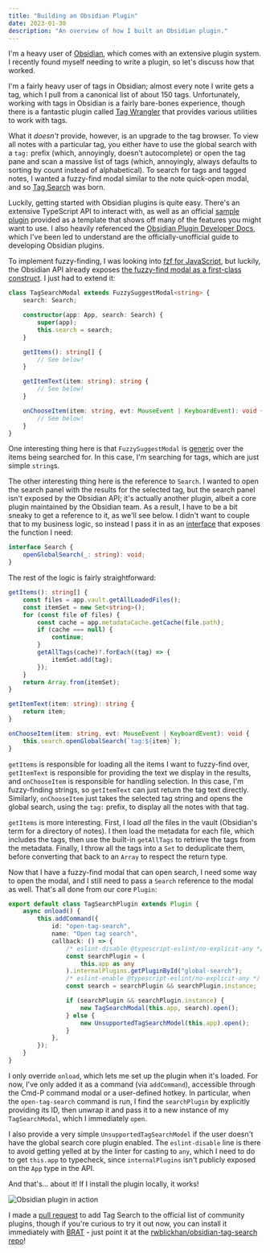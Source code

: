 ```yaml
---
title: "Building an Obsidian Plugin"
date: 2023-01-30
description: "An overview of how I built an Obsidian plugin."
---
```


I'm a heavy user of [Obsidian](https://obsidian.md), which comes with an extensive plugin system.
I recently found myself needing to write a plugin, so let's discuss how that worked.

I'm a fairly heavy user of tags in Obsidian; almost every note I write gets a tag, which I pull from a canonical list of about 150 tags.
Unfortunately, working with tags in Obsidian is a fairly bare-bones experience, though there is a fantastic plugin called [Tag Wrangler](https://github.com/pjeby/tag-wrangler) that provides various utilities to work with tags.

What it _doesn't_ provide, however, is an upgrade to the tag browser.
To view all notes with a particular tag, you either have to use the global search with a `tag:` prefix (which, annoyingly, doesn't autocomplete) or open the tag pane and scan a massive list of tags (which, annoyingly, always defaults to sorting by count instead of alphabetical).
To search for tags and tagged notes, I wanted a fuzzy-find modal similar to the note quick-open modal, and so [Tag Search](https://github.com/rwblickhan/obsidian-tag-search) was born.

Luckily, getting started with Obsidian plugins is quite easy.
There's an extensive TypeScript API to interact with, as well as an official [sample plugin](https://github.com/obsidianmd/obsidian-sample-plugin) provided as a template that shows off many of the features you might want to use.
I also heavily referenced the [Obsidian Plugin Developer Docs](https://marcus.se.net/obsidian-plugin-docs/), which I've been led to understand are the officially-unofficial guide to developing Obsidian plugins.

To implement fuzzy-finding, I was looking into [fzf for JavaScript](https://fzf.netlify.app/docs/latest), but luckily, the Obsidian API already exposes [the fuzzy-find modal as a first-class construct](https://marcus.se.net/obsidian-plugin-docs/user-interface/modals#select-from-list-of-suggestions). I just had to extend it:

```typescript
class TagSearchModal extends FuzzySuggestModal<string> {
    search: Search;

    constructor(app: App, search: Search) {
        super(app);
        this.search = search;
    }

    getItems(): string[] {
        // See below!
    }

    getItemText(item: string): string {
        // See below!
    }

    onChooseItem(item: string, evt: MouseEvent | KeyboardEvent): void {
        // See below!
    }
}
```

One interesting thing here is that `FuzzySuggestModal` is [generic](https://basarat.gitbook.io/typescript/type-system/generics) over the items being searched for.
In this case, I'm searching for tags, which are just simple `string`s.

The other interesting thing here is the reference to `Search`.
I wanted to open the search panel with the results for the selected tag, but the search panel isn't exposed by the Obsidian API;
it's actually another plugin, albeit a core plugin maintained by the Obsidian team.
As a result, I have to be a bit sneaky to get a reference to it, as we'll see below.
I didn't want to couple that to my business logic, so instead I pass it in as an [interface](https://basarat.gitbook.io/typescript/type-system/interfaces) that exposes the function I need:

```typescript
interface Search {
    openGlobalSearch(_: string): void;
}
```

The rest of the logic is fairly straightforward:

```typescript
getItems(): string[] {
    const files = app.vault.getAllLoadedFiles();
    const itemSet = new Set<string>();
    for (const file of files) {
        const cache = app.metadataCache.getCache(file.path);
        if (cache === null) {
            continue;
        }
        getAllTags(cache)?.forEach((tag) => {
            itemSet.add(tag);
        });
    }
    return Array.from(itemSet);
}

getItemText(item: string): string {
    return item;
}

onChooseItem(item: string, evt: MouseEvent | KeyboardEvent): void {
    this.search.openGlobalSearch(`tag:${item}`);
}
```

`getItems` is responsible for loading all the items I want to fuzzy-find over, `getItemText` is responsible for providing the text we display in the results, and `onChooseItem` is responsible for handling selection. In this case, I'm fuzzy-finding strings, so `getItemText` can just return the tag text directly. Similarly, `onChooseItem` just takes the selected tag string and opens the global search, using the `tag:` prefix, to display all the notes with that tag.

`getItems` is more interesting.
First, I load _all_ the files in the vault (Obsidian's term for a directory of notes).
I then load the metadata for each file, which includes the tags, then use the built-in `getAllTags` to retrieve the tags from the metadata.
Finally, I throw all the tags into a `Set` to deduplicate them, before converting that back to an `Array` to respect the return type.

Now that I have a fuzzy-find modal that can open search, I need some way to open the modal, and I still need to pass a `Search` reference to the modal as well.
That's all done from our core `Plugin`:

```typescript
export default class TagSearchPlugin extends Plugin {
    async onload() {
        this.addCommand({
            id: "open-tag-search",
            name: "Open tag search",
            callback: () => {
                /* eslint-disable @typescript-eslint/no-explicit-any */
                const searchPlugin = (
                    this.app as any
                ).internalPlugins.getPluginById("global-search");
                /* eslint-enable @typescript-eslint/no-explicit-any */
                const search = searchPlugin && searchPlugin.instance;

                if (searchPlugin && searchPlugin.instance) {
                    new TagSearchModal(this.app, search).open();
                } else {
                    new UnsupportedTagSearchModel(this.app).open();
                }
            }, 
        });
    }
}
```

I only override `onload`, which lets me set up the plugin when it's loaded.
For now, I've only added it as a command (via `addCommand`), accessible through the Cmd-P command modal or a user-defined hotkey.
In particular, when the `open-tag-search` command is run, I find the `searchPlugin` by explicitly providing its ID, then unwrap it and pass it to a new instance of my `TagSearchModal`, which I immediately `open`.

I also provide a very simple `UnsupportedTagSearchModel` if the user doesn't have the global search core plugin enabled.
The `eslint-disable` line is there to avoid getting yelled at by the linter for casting to `any`, which I need to do to get `this.app` to typecheck, since `internalPlugins` isn't publicly exposed on the `App` type in the API.

And that's... about it!
If I install the plugin locally, it works!

![Obsidian plugin in action](/technical/obsidian-plugin.png)

I made a [pull request](https://github.com/obsidianmd/obsidian-releases/pull/1563) to add Tag Search to the official list of community plugins, though if you're curious to try it out now, you can install it immediately with [BRAT](https://github.com/TfTHacker/obsidian42-brat) - just point it at the [rwblickhan/obsidian-tag-search repo](https://github.com/rwblickhan/obsidian-tag-search)!
